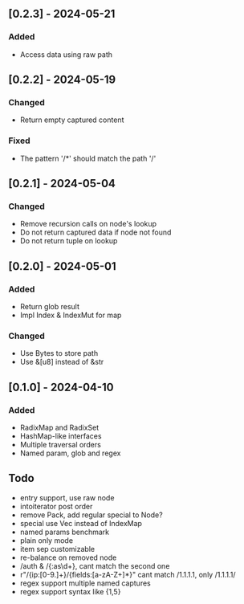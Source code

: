 ## [0.2.3] - 2024-05-21

### Added

- Access data using raw path

## [0.2.2] - 2024-05-19

### Changed

- Return empty captured content

### Fixed

- The pattern '/*' should match the path '/'

## [0.2.1] - 2024-05-04

### Changed

- Remove recursion calls on node's lookup
- Do not return captured data if node not found
- Do not return tuple on lookup

## [0.2.0] - 2024-05-01

### Added

- Return glob result
- Impl Index & IndexMut for map

### Changed

- Use Bytes to store path
- Use &[u8] instead of &str

## [0.1.0] - 2024-04-10

### Added

- RadixMap and RadixSet
- HashMap-like interfaces
- Multiple traversal orders
- Named param, glob and regex

## Todo

- entry support, use raw node
- intoiterator post order
- remove Pack, add regular special to Node?
- special use Vec instead of IndexMap
- named params benchmark
- plain only mode
- item sep customizable
- re-balance on removed node
- /auth & /{:as\d+}, cant match the second one
- r"/{ip:[0-9.]+}/{fields:[a-zA-Z+]*}" cant match /1.1.1.1, only /1.1.1.1/
- regex support multiple named captures
- regex support syntax like {1,5}